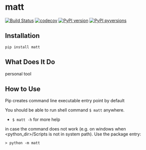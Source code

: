 # matt

[![Build Status](https://travis-ci.org/Madoshakalaka/matt.svg)](https://travis-ci.org/Madoshakalaka/matt)
[![codecov](https://codecov.io/gh/Madoshakalaka/matt/branch/master/graph/badge.svg)](https://codecov.io/gh/Madoshakalaka/matt)
[![PyPI version](https://badge.fury.io/py/matt.svg)](https://badge.fury.io/py/matt)
[![PyPI pyversions](https://img.shields.io/pypi/pyversions/matt.svg)](https://pypi.python.org/pypi/matt/)


## Installation

`pip install matt`

## What Does It Do

<!--You picture won't show on pypi if you use relative path.-->
<!--If you want to add any image, please add the image to readme_assets folder and add the filename as below-->
<!--![some show case picture](https://raw.githubusercontent.com/Madoshakalaka/matt/master/readme_assets/showcasePicture.png)-->
personal tool


## How to Use



<!--

add some help here 

```python

```

-->


Pip creates command line executable entry point by default

You should be able to run shell command `$ matt` anywhere.

<!--
add some command help here


- `$ matt -i filename`
    - output: `hello world`

-->

- `$ matt -h` for more help

in case the command does not work (e.g. on windows when <python_dir>/Scripts is not in system path). Use the package entry:

`> python -m matt`
